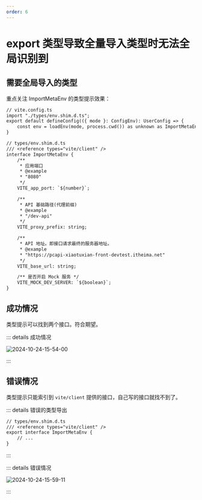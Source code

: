 ```yaml
---
order: 6
---
```


# export 类型导致全量导入类型时无法全局识别到

## 需要全局导入的类型

重点关注 ImportMetaEnv 的类型提示效果：

```txt
// vite.config.ts
import "./types/env.shim.d.ts";
export default defineConfig(({ mode }: ConfigEnv): UserConfig => {
	const env = loadEnv(mode, process.cwd()) as unknown as ImportMetaEnv;
}
```

```txt
// types/env.shim.d.ts
/// <reference types="vite/client" />
interface ImportMetaEnv {
	/**
	 * 应用端口
	 * @example
	 * "8080"
	 */
	VITE_app_port: `${number}`;

	/**
	 * API 基础路径(代理前缀)
	 * @example
	 * "/dev-api"
	 */
	VITE_proxy_prefix: string;

	/**
	 * API 地址。即接口请求最终的服务器地址。
	 * @example
	 * "https://pcapi-xiaotuxian-front-devtest.itheima.net"
	 */
	VITE_base_url: string;

	/** 是否开启 Mock 服务 */
	VITE_MOCK_DEV_SERVER: `${boolean}`;
}
```

## 成功情况

类型提示可以找到两个接口。符合期望。

::: details 成功情况

![2024-10-24-15-54-00](https://cdn.jsdelivr.net/gh/ruan-cat/img-store/img/2024-10-24-15-54-00.png)

:::

## 错误情况

类型提示只能索引到 `vite/client` 提供的接口，自己写的接口就找不到了。

::: details 错误的类型导出

```txt
// types/env.shim.d.ts
/// <reference types="vite/client" />
export interface ImportMetaEnv {
	// ...
}
```

:::

::: details 错误情况

![2024-10-24-15-59-11](https://cdn.jsdelivr.net/gh/ruan-cat/img-store/img/2024-10-24-15-59-11.png)

:::
